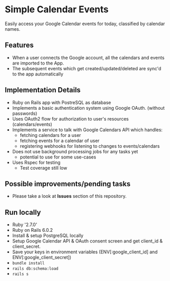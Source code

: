 # Simple Calendar Events

Easily access your Google Calendar events for today, classified by calendar names.

## Features
- When a user connects the Google account, all the calendars and events are imported to the App.
- The subsequent events which get created/updated/deleted are sync'd to the app automatically

## Implementation Details
- Ruby on Rails app with PostreSQL as database
- Implements a basic authentication system using Google OAuth. (without passwords)
- Uses OAuth2 flow for authorization to user's resources (calendars/events)
- Implements a service to talk with Google Calendars API which handles:
  - fetching calendars for a user
  - fetching events for a calendar of user
  - registering webhooks for listening to changes to events/calendars
- Does not use background processing jobs for any tasks yet
  - potential to use for some use-cases
- Uses Rspec for testing
  - Test coverage still low

## Possible improvements/pending tasks
- Please take a look at **Issues** section of this repository.

## Run locally
- Ruby '2.7.0'
- Ruby on Rails 6.0.2
- Install & setup PostgreSQL locally
- Setup Google Calendar API & OAuth consent screen and get client_id & client_secret.
- Save your keys in environment variables (ENV[:google_client_id] and ENV[:google_client_secret])
- `bundle install`
- `rails db:schema:load`
- `rails s`
